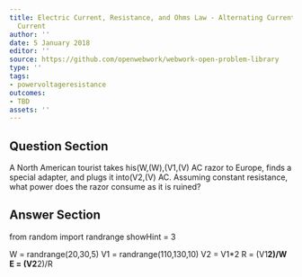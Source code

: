 ```yaml
---
title: Electric Current, Resistance, and Ohms Law - Alternating Current versus Direct
  Current
author: ''
date: 5 January 2018
editor: ''
source: https://github.com/openwebwork/webwork-open-problem-library
type: ''
tags:
- powervoltageresistance
outcomes:
- TBD
assets: ''
---
```


## Question Section 

A North American tourist takes his(W,(W),(V1,(V) AC razor to Europe, finds a special adapter, and plugs it into(V2,(V) AC. Assuming constant resistance, what power does the razor consume as it is ruined?


## Answer Section

from random import randrange
showHint = 3


W = randrange(20,30,5)
V1 = randrange(110,130,10)
V2 = V1*2
R = (V1**2)/W
E = (V2**2)/R
